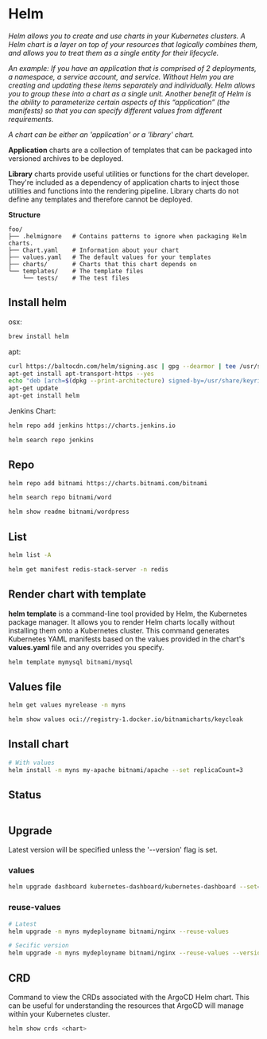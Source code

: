 # Helm
_Helm allows you to create and use charts in your Kubernetes clusters. A Helm chart is a layer on top of your resources that logically combines them, and allows you to treat them as a single entity for their lifecycle._

_An example: If you have an application that is comprised of 2 deployments, a namespace, a service account, and service. Without Helm you are creating and updating these items separately and individually. Helm allows you to group these into a chart as a single unit. Another benefit of Helm is the ability to parameterize certain aspects of this “application” (the manifests) so that you can specify different values from different requirements._

_A chart can be either an 'application' or a 'library' chart._

__Application__ charts are a collection of templates that can be packaged into versioned archives to be deployed.

__Library__ charts provide useful utilities or functions for the chart developer. They're included as a dependency of application charts to inject those utilities and functions into the rendering pipeline. Library charts do not define any templates and therefore cannot be deployed.

__Structure__
```
foo/
├── .helmignore   # Contains patterns to ignore when packaging Helm charts.
├── Chart.yaml    # Information about your chart
├── values.yaml   # The default values for your templates
├── charts/       # Charts that this chart depends on
└── templates/    # The template files
    └── tests/    # The test files
```

## Install helm
osx:
```sh
brew install helm
```

apt:
```sh
curl https://baltocdn.com/helm/signing.asc | gpg --dearmor | tee /usr/share/keyrings/helm.gpg > /dev/null
apt-get install apt-transport-https --yes
echo "deb [arch=$(dpkg --print-architecture) signed-by=/usr/share/keyrings/helm.gpg] https://baltocdn.com/helm/stable/debian/ all main" | tee /etc/apt/sources.list.d/helm-stable-debian.list
apt-get update
apt-get install helm
```

Jenkins Chart:
```sh
helm repo add jenkins https://charts.jenkins.io

helm search repo jenkins
```

## Repo
```sh
helm repo add bitnami https://charts.bitnami.com/bitnami

helm search repo bitnami/word

helm show readme bitnami/wordpress
```

## List 
```sh
helm list -A

helm get manifest redis-stack-server -n redis
```

## Render chart with template
__helm template__ is a command-line tool provided by Helm, the Kubernetes package manager. It allows you to render Helm charts locally without installing them onto a Kubernetes cluster. This command generates Kubernetes YAML manifests based on the values provided in the chart's __values.yaml__ file and any overrides you specify.
```sh
helm template mymysql bitnami/mysql
```

## Values file
```sh
helm get values myrelease -n myns

helm show values oci://registry-1.docker.io/bitnamicharts/keycloak
```

## Install chart
```sh
# With values
helm install -n myns my-apache bitnami/apache --set replicaCount=3
```

## Status
```sh

``` 
## Upgrade
Latest version will be specified unless the '--version' flag is set.
 
### values
```sh
helm upgrade dashboard kubernetes-dashboard/kubernetes-dashboard --set="service.externalPort=8080,resources.limits.cpu=200m,metricsScraper.enabled=true"
```
### reuse-values
```sh
# Latest
helm upgrade -n myns mydeployname bitnami/nginx --reuse-values

# Secific version
helm upgrade -n myns mydeployname bitnami/nginx --reuse-values --version=18.1.0
```

## CRD
Command to view the CRDs associated with the ArgoCD Helm chart. This can be useful for understanding the resources that ArgoCD will manage within your Kubernetes cluster.
```sh
helm show crds <chart>
```


